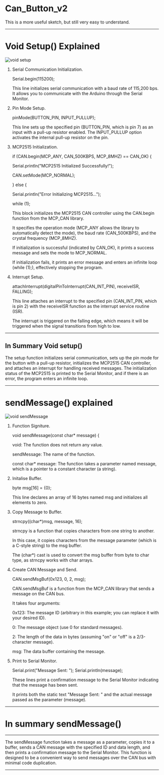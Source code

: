 # Can_Button_v2

This is a more useful sketch, but still very easy to understand.

----

# Void Setup() Explained

![void setup](https://github.com/johnmholmes/YouTube-Can-Arduino-Nano/assets/60571002/65135323-77c3-48f6-819b-0c4a34e86adb)

1. Serial Communication Initialization.

   Serial.begin(115200);

   This line initializes serial communication with a baud rate of 115,200 bps. It allows you to communicate with the Arduino through the Serial Monitor.

2. Pin Mode Setup.

   pinMode(BUTTON_PIN, INPUT_PULLUP);

   This line sets up the specified pin (BUTTON_PIN, which is pin 7) as an input with a pull-up resistor enabled. The INPUT_PULLUP option activates the internal pull-up resistor on the pin.

3. MCP2515 Initialization.

   if (CAN.begin(MCP_ANY, CAN_500KBPS, MCP_8MHZ) == CAN_OK) {
   
   Serial.println("MCP2515 Initialized Successfully!");

   CAN.setMode(MCP_NORMAL);

   } else {

   Serial.println("Error Initializing MCP2515...");
 
   while (1);

   This block initializes the MCP2515 CAN controller using the CAN.begin function from the MCP_CAN library.

   It specifies the operation mode (MCP_ANY allows the library to automatically detect the mode), the baud rate (CAN_500KBPS), and the crystal frequency (MCP_8MHZ).

   If initialization is successful (indicated by CAN_OK), it prints a success message and sets the mode to MCP_NORMAL.

   If initialization fails, it prints an error message and enters an infinite loop (while (1);), effectively stopping the program.

4. Interrupt Setup.

   attachInterrupt(digitalPinToInterrupt(CAN_INT_PIN), receiveISR, FALLING);

   This line attaches an interrupt to the specified pin (CAN_INT_PIN, which is pin 2) with the receiveISR function as the interrupt service routine (ISR).

   The interrupt is triggered on the falling edge, which means it will be triggered when the signal transitions from high to low.

----
In Summary Void setup()
----

The setup function initializes serial communication, sets up the pin mode for the button with a pull-up resistor, initializes the MCP2515 CAN controller, and attaches an interrupt for handling received messages. The initialization status of the MCP2515 is printed to the Serial Monitor, and if there is an error, the program enters an infinite loop.

----


# sendMessage() explained

![void sendMessage](https://github.com/johnmholmes/YouTube-Can-Arduino-Nano/assets/60571002/64575530-bc20-4942-8d3f-54a77cdd3f8b)

1. Function Signiture.

   void sendMessage(const char* message) {

   void: The function does not return any value.

   sendMessage: The name of the function.

   const char* message: The function takes a parameter named message, which is a pointer to a constant character (a string).

2. Initalise Buffer.

   byte msg[16] = {0};

   This line declares an array of 16 bytes named msg and initializes all elements to zero.

3. Copy Message to Buffer.

   strncpy((char*)msg, message, 16);

   strncpy is a function that copies characters from one string to another.

   In this case, it copies characters from the message parameter (which is a C-style string) to the msg buffer.

   The (char*) cast is used to convert the msg buffer from byte to char type, as strncpy works with char arrays.

4. Create CAN Message and Send.

   CAN.sendMsgBuf(0x123, 0, 2, msg);

   CAN.sendMsgBuf is a function from the MCP_CAN library that sends a message on the CAN bus.

   It takes four arguments:

   0x123: The message ID (arbitrary in this example; you can replace it with your desired ID).

   0: The message object (use 0 for standard messages).

   2: The length of the data in bytes (assuming "on" or "off" is a 2/3-character message).

   msg: The data buffer containing the message.

5. Print to Serial Monitor.

   Serial.print("Message Sent: ");
   Serial.println(message);

   These lines print a confirmation message to the Serial Monitor indicating that the message has been sent.

   It prints both the static text "Message Sent: " and the actual message passed as the parameter (message).
----
# In summary sendMessage()
----
The sendMessage function takes a message as a parameter, copies it to a buffer, sends a CAN message with the specified ID and data length, and then prints a confirmation message to the Serial Monitor. This function is designed to be a convenient way to send messages over the CAN bus with minimal code duplication.

----
   

